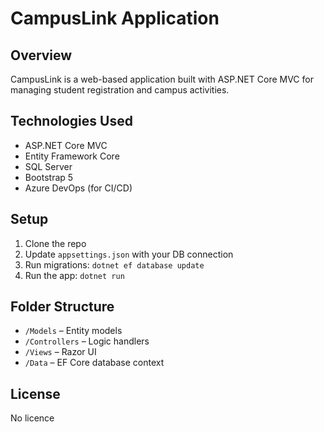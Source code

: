 ﻿# CampusLink Application

##  Overview
CampusLink is a web-based application built with ASP.NET Core MVC for managing student registration and campus activities.

## Technologies Used
- ASP.NET Core MVC
- Entity Framework Core
- SQL Server
- Bootstrap 5
- Azure DevOps (for CI/CD)

##  Setup
1. Clone the repo
2. Update `appsettings.json` with your DB connection
3. Run migrations: `dotnet ef database update`
4. Run the app: `dotnet run`

##  Folder Structure
- `/Models` – Entity models
- `/Controllers` – Logic handlers
- `/Views` – Razor UI
- `/Data` – EF Core database context

##  License
No licence
